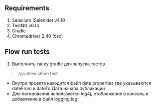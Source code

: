 ## Requirements

1. Selenium (Selenide) v4.10
2. TestNG v6.14
3. Gradle
4. Chromedriver 2.40 (osx)

## Flow run tests

1. Выполнить таску gradle для запуска тестов

> ./gradlew clean test

* Внутри проекта находится файл date.properties где указываются dateFrom и dateTo Дата начала публикации
* Для логирования используется log4j, отображение в консоль и добавление в файл logging.log